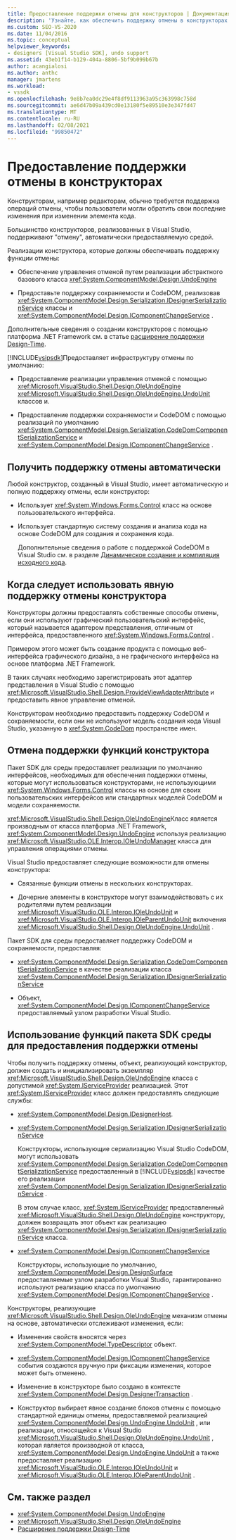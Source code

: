 ```yaml
---
title: Предоставление поддержки отмены для конструкторов | Документация Майкрософт
description: 'Узнайте, как обеспечить поддержку отмены в конструкторах: автоматически или с помощью функций пакета SDK для Visual Studio.'
ms.custom: SEO-VS-2020
ms.date: 11/04/2016
ms.topic: conceptual
helpviewer_keywords:
- designers [Visual Studio SDK], undo support
ms.assetid: 43eb1f14-b129-404a-8806-5bf9b099b67b
author: acangialosi
ms.author: anthc
manager: jmartens
ms.workload:
- vssdk
ms.openlocfilehash: 9e8b7ea0dc29e4f8df9113963a95c363998c758d
ms.sourcegitcommit: ae6d47b09a439cd0e13180f5e89510e3e347fd47
ms.translationtype: MT
ms.contentlocale: ru-RU
ms.lasthandoff: 02/08/2021
ms.locfileid: "99850472"
---
```

# <a name="supply-undo-support-to-designers"></a>Предоставление поддержки отмены в конструкторах

Конструкторам, например редакторам, обычно требуется поддержка операций отмены, чтобы пользователи могли обратить свои последние изменения при изменении элемента кода.

Большинство конструкторов, реализованных в Visual Studio, поддерживают "отмену", автоматически предоставляемую средой.

Реализации конструктора, которые должны обеспечивать поддержку функции отмены:

- Обеспечение управления отменой путем реализации абстрактного базового класса <xref:System.ComponentModel.Design.UndoEngine>

- Предоставьте поддержку сохраняемости и CodeDOM, реализовав <xref:System.ComponentModel.Design.Serialization.IDesignerSerializationService> классы и  <xref:System.ComponentModel.Design.IComponentChangeService> .

Дополнительные сведения о создании конструкторов с помощью платформа .NET Framework см. в статье [расширение поддержки Design-Time](/previous-versions/37899azc(v=vs.140)).

[!INCLUDE[vsipsdk](../extensibility/includes/vsipsdk_md.md)]Предоставляет инфраструктуру отмены по умолчанию:

- Предоставление реализации управления отменой с помощью <xref:Microsoft.VisualStudio.Shell.Design.OleUndoEngine> <xref:Microsoft.VisualStudio.Shell.Design.OleUndoEngine.UndoUnit> классов и.

- Предоставление поддержки сохраняемости и CodeDOM с помощью реализаций по умолчанию <xref:System.ComponentModel.Design.Serialization.CodeDomComponentSerializationService> и <xref:System.ComponentModel.Design.IComponentChangeService> .

## <a name="obtain-undo-support-automatically"></a>Получить поддержку отмены автоматически

Любой конструктор, созданный в Visual Studio, имеет автоматическую и полную поддержку отмены, если конструктор:

- Использует <xref:System.Windows.Forms.Control> класс на основе пользовательского интерфейса.

- Использует стандартную систему создания и анализа кода на основе CodeDOM для создания и сохранения кода.

   Дополнительные сведения о работе с поддержкой CodeDOM в Visual Studio см. в разделе [Динамическое создание и компиляция исходного кода](/dotnet/framework/reflection-and-codedom/dynamic-source-code-generation-and-compilation).

## <a name="when-to-use-explicit-designer-undo-support"></a>Когда следует использовать явную поддержку отмены конструктора
 Конструкторы должны предоставлять собственные способы отмены, если они используют графический пользовательский интерфейс, который называется адаптером представления, отличным от интерфейса, предоставленного <xref:System.Windows.Forms.Control> .

 Примером этого может быть создание продукта с помощью веб-интерфейса графического дизайна, а не графического интерфейса на основе платформа .NET Framework.

 В таких случаях необходимо зарегистрировать этот адаптер представления в Visual Studio с помощью <xref:Microsoft.VisualStudio.Shell.Design.ProvideViewAdapterAttribute> и предоставить явное управление отменой.

 Конструкторам необходимо предоставить поддержку CodeDOM и сохраняемости, если они не используют модель создания кода Visual Studio, указанную в <xref:System.CodeDom> пространстве имен.

## <a name="undo-support-features-of-the-designer"></a>Отмена поддержки функций конструктора
 Пакет SDK для среды предоставляет реализации по умолчанию интерфейсов, необходимых для обеспечения поддержки отмены, которые могут использоваться конструкторами, не использующими <xref:System.Windows.Forms.Control> классы на основе для своих пользовательских интерфейсов или стандартных моделей CodeDOM и модели сохраняемости.

 <xref:Microsoft.VisualStudio.Shell.Design.OleUndoEngine>Класс является производным от класса платформа .NET Framework, <xref:System.ComponentModel.Design.UndoEngine> используя реализацию <xref:Microsoft.VisualStudio.OLE.Interop.IOleUndoManager> класса для управления операциями отмены.

 Visual Studio предоставляет следующие возможности для отмены конструктора:

- Связанные функции отмены в нескольких конструкторах.

- Дочерние элементы в конструкторе могут взаимодействовать с их родителями путем реализации <xref:Microsoft.VisualStudio.OLE.Interop.IOleUndoUnit> и <xref:Microsoft.VisualStudio.OLE.Interop.IOleParentUndoUnit> включения <xref:Microsoft.VisualStudio.Shell.Design.OleUndoEngine.UndoUnit> .

Пакет SDK для среды предоставляет поддержку CodeDOM и сохраняемости, предоставляя:

- <xref:System.ComponentModel.Design.Serialization.CodeDomComponentSerializationService> в качестве реализации класса <xref:System.ComponentModel.Design.Serialization.IDesignerSerializationService>

- Объект, <xref:System.ComponentModel.Design.IComponentChangeService> предоставляемый узлом разработки Visual Studio.

## <a name="use-the-environment-sdk-features-to-supply-undo-support"></a>Использование функций пакета SDK среды для предоставления поддержки отмены

Чтобы получить поддержку отмены, объект, реализующий конструктор, должен создать и инициализировать экземпляр <xref:Microsoft.VisualStudio.Shell.Design.OleUndoEngine> класса с допустимой <xref:System.IServiceProvider> реализацией. Этот <xref:System.IServiceProvider> класс должен предоставлять следующие службы:

- <xref:System.ComponentModel.Design.IDesignerHost>.

- <xref:System.ComponentModel.Design.Serialization.IDesignerSerializationService>

   Конструкторы, использующие сериализацию Visual Studio CodeDOM, могут использовать <xref:System.ComponentModel.Design.Serialization.CodeDomComponentSerializationService> предоставленный в [!INCLUDE[vsipsdk](../extensibility/includes/vsipsdk_md.md)] качестве его реализации <xref:System.ComponentModel.Design.Serialization.IDesignerSerializationService> .

   В этом случае класс, <xref:System.IServiceProvider> предоставленный <xref:Microsoft.VisualStudio.Shell.Design.OleUndoEngine> конструктору, должен возвращать этот объект как реализацию <xref:System.ComponentModel.Design.Serialization.IDesignerSerializationService> класса.

- <xref:System.ComponentModel.Design.IComponentChangeService>

   Конструкторы, использующие по умолчанию, <xref:System.ComponentModel.Design.DesignSurface> предоставляемые узлом разработки Visual Studio, гарантированно используют реализацию класса по умолчанию <xref:System.ComponentModel.Design.IComponentChangeService> .

Конструкторы, реализующие <xref:Microsoft.VisualStudio.Shell.Design.OleUndoEngine> механизм отмены на основе, автоматически отслеживают изменения, если:

- Изменения свойств вносятся через <xref:System.ComponentModel.TypeDescriptor> объект.

- <xref:System.ComponentModel.Design.IComponentChangeService> события создаются вручную при фиксации изменения, которое может быть отменено.

- Изменение в конструкторе было создано в контексте <xref:System.ComponentModel.Design.DesignerTransaction> .

- Конструктор выбирает явное создание блоков отмены с помощью стандартной единицы отмены, предоставляемой реализацией <xref:System.ComponentModel.Design.UndoEngine.UndoUnit> , или реализации, относящейся к Visual Studio <xref:Microsoft.VisualStudio.Shell.Design.OleUndoEngine.UndoUnit> , которая является производной от класса, <xref:System.ComponentModel.Design.UndoEngine.UndoUnit> а также предоставляет реализацию <xref:Microsoft.VisualStudio.OLE.Interop.IOleUndoUnit> и <xref:Microsoft.VisualStudio.OLE.Interop.IOleParentUndoUnit> .

## <a name="see-also"></a>См. также раздел

- <xref:System.ComponentModel.Design.UndoEngine>
- <xref:Microsoft.VisualStudio.Shell.Design.OleUndoEngine>
- [Расширение поддержки Design-Time](/previous-versions/37899azc(v=vs.140))

